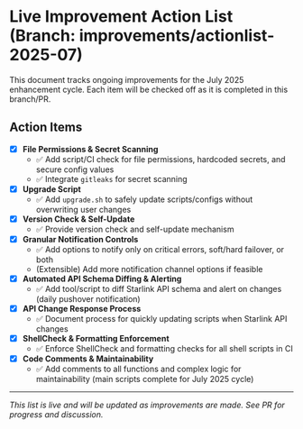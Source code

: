 # Live Improvement Action List (Branch: improvements/actionlist-2025-07)

This document tracks ongoing improvements for the July 2025 enhancement cycle. Each item will be checked off as it is completed in this branch/PR.

## Action Items

- [x] **File Permissions & Secret Scanning**
    - ✅ Add script/CI check for file permissions, hardcoded secrets, and secure config values
    - ✅ Integrate `gitleaks` for secret scanning
- [x] **Upgrade Script**
    - ✅ Add `upgrade.sh` to safely update scripts/configs without overwriting user changes
- [x] **Version Check & Self-Update**
    - ✅ Provide version check and self-update mechanism
- [x] **Granular Notification Controls**
    - ✅ Add options to notify only on critical errors, soft/hard failover, or both
    - (Extensible) Add more notification channel options if feasible
- [x] **Automated API Schema Diffing & Alerting**
    - ✅ Add tool/script to diff Starlink API schema and alert on changes (daily pushover notification)
- [x] **API Change Response Process**
    - ✅ Document process for quickly updating scripts when Starlink API changes
- [x] **ShellCheck & Formatting Enforcement**
    - ✅ Enforce ShellCheck and formatting checks for all shell scripts in CI
- [x] **Code Comments & Maintainability**
    - ✅ Add comments to all functions and complex logic for maintainability (main scripts complete for July 2025 cycle)

---

*This list is live and will be updated as improvements are made. See PR for progress and discussion.*
